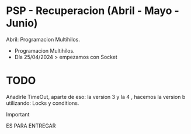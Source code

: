 # PSP - Recuperacion (Abril - Mayo - Junio)
Abril: 
Programacion Multihilos.
- Programacion Multihilos.
- Día 25/04/2024 > empezamos con Socket



# TODO

Añadirle TimeOut, aparte de eso: la version 3 y la 4 , hacemos la version b utilizando: Locks y conditions.

> [!IMPORTANT]
> ES PARA ENTREGAR

